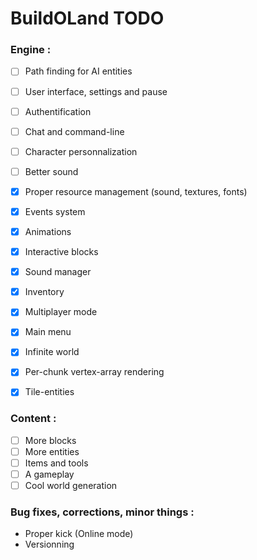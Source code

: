 # BuildOLand TODO

### Engine :

- [ ] Path finding for AI entities
- [ ] User interface, settings and pause
- [ ] Authentification
- [ ] Chat and command-line
- [ ] Character personnalization
- [ ] Better sound

- [x] Proper resource management (sound, textures, fonts)
- [x] Events system
- [x] Animations
- [x] Interactive blocks
- [x] Sound manager
- [x] Inventory
- [x] Multiplayer mode
- [x] Main menu
- [x] Infinite world
- [x] Per-chunk vertex-array rendering
- [x] Tile-entities

### Content :

- [ ] More blocks
- [ ] More entities
- [ ] Items and tools
- [ ] A gameplay
- [ ] Cool world generation

### Bug fixes, corrections, minor things :

- Proper kick (Online mode)
- Versionning